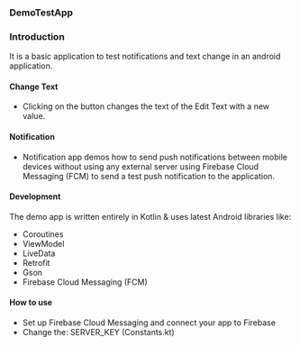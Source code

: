 ### DemoTestApp

### Introduction
It is a basic application to test notifications and text change in an android application.


#### Change Text
- Clicking on the button changes the text of the Edit Text with a new value.

#### Notification
- Notification app demos how to send push notifications between mobile devices without using any external server using Firebase Cloud Messaging (FCM) to send a test push notification to the application.

#### Development
The demo app is written entirely in Kotlin & uses latest Android libraries like:
- Coroutines
- ViewModel
- LiveData
- Retrofit
- Gson
- Firebase Cloud Messaging (FCM)

#### How to use
- Set up Firebase Cloud Messaging and connect your app to Firebase
- Change the:  SERVER_KEY  (Constants.kt)
